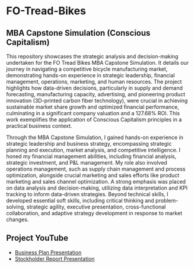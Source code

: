 # FO-Tread-Bikes

<h2>MBA Capstone Simulation (Conscious Capitalism)</h2>

This repository showcases the strategic analysis and decision-making undertaken for the FO Tread Bikes MBA Capstone Simulation. It details our journey in navigating a competitive bicycle manufacturing market, demonstrating hands-on experience in strategic leadership, financial management, operations, marketing, and human resources. The project highlights how data-driven decisions, particularly in supply and demand forecasting, manufacturing capacity, advertising, and pioneering product innovation (3D-printed carbon fiber technology), were crucial in achieving sustainable market share growth and optimized financial performance, culminating in a significant company valuation and a 127.68% ROI. This work exemplifies the application of Conscious Capitalism principles in a practical business context.

Through the MBA Capstone Simulation, I gained hands-on experience in strategic leadership and business strategy, encompassing strategic planning and execution, market analysis, and competitive intelligence. I honed my financial management abilities, including financial analysis, strategic investment, and P&L management. My role also involved operations management, such as supply chain management and process optimization, alongside crucial marketing and sales efforts like product marketing and sales channel optimization. A strong emphasis was placed on data analysis and decision-making, utilizing data interpretation and KPI tracking to inform data-driven strategies. Beyond technical skills, I developed essential soft skills, including critical thinking and problem-solving, strategic agility, executive presentation, cross-functional collaboration, and adaptive strategy development in response to market changes.

<h2></h2>

<h2>Project YouTube </h2>

- [Business Plan Presentation](https://youtu.be/fPxMes6A5BI)
- [Stockholder Report Presentation](https://youtu.be/c9PEnwB_V0w)
